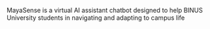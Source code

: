 MayaSense is a virtual AI assistant chatbot designed to help BINUS University students in navigating and adapting to campus life
